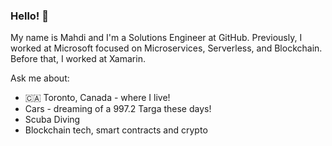 ### Hello! 👋

My name is Mahdi and I'm a Solutions Engineer at GitHub. Previously, I worked at Microsoft focused on Microservices, Serverless, and Blockchain. Before that, I worked at Xamarin.

Ask me about:
- 🇨🇦 Toronto, Canada - where I live!
- Cars - dreaming of a 997.2 Targa these days!
- Scuba Diving
- Blockchain tech, smart contracts and crypto
